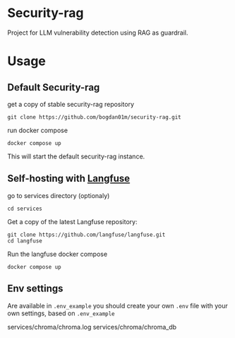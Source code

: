 # Security-rag

Project for LLM vulnerability detection using RAG as guardrail.

# Usage

## Default Security-rag
get a copy of stable security-rag repository
```
git clone https://github.com/bogdan01m/security-rag.git
```
run docker compose
```
docker compose up
```
This will start the default security-rag instance.

## Self-hosting with [Langfuse](https://langfuse.com/self-hosting/local)

go to services directory (optionaly)
```
cd services
```


Get a copy of the latest Langfuse repository:

```
git clone https://github.com/langfuse/langfuse.git
cd langfuse
```
Run the langfuse docker compose

```
docker compose up
```

## Env settings
Are available in `.env_example`
you should create your own `.env` file with your own settings, based on `.env_example`

services/chroma/chroma.log
services/chroma/chroma_db